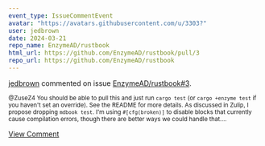 ```yaml
---
event_type: IssueCommentEvent
avatar: "https://avatars.githubusercontent.com/u/3303?"
user: jedbrown
date: 2024-03-21
repo_name: EnzymeAD/rustbook
html_url: https://github.com/EnzymeAD/rustbook/pull/3
repo_url: https://github.com/EnzymeAD/rustbook
---
```


<a href='https://github.com/jedbrown' target='_blank'>jedbrown</a> commented on issue <a href='https://github.com/EnzymeAD/rustbook/pull/3' target='_blank'>EnzymeAD/rustbook#3</a>.

<small>@ZuseZ4 You should be able to pull this and just run `cargo test` (or `cargo +enzyme test` if you haven't set an override). See the README for more details. As discussed in Zulip, I propose dropping `mdbook test`. I'm using `#[cfg(broken)]` to disable blocks that currently cause compilation errors, though there are better ways we could handle that....</small>

<a href='https://github.com/EnzymeAD/rustbook/pull/3' target='_blank'>View Comment</a>
